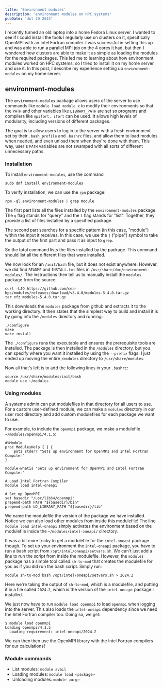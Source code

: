 ```yaml
---
title: 'Environment modules'
description: 'environment modules on HPC systems'
pubDate: 'Jul 20 2024'
---
```


I recently turned an old laptop into a home Fedora Linux server. I wanted to see if I could install the tools I regularly use on clusters on it, specifically OpenMPI with an Intel Fortran compiler. I was successful in setting this up and was able to run a parallel MPI job on the 4 cores it had, but then I wondered how clusters are able to make it as simple as loading the modules for the required packages. This led me to learning about how environment modules worked on HPC systems, so I tried to install it on my home server and use it. In this post, I describe my experience setting up `environment-modules` on my home server.

## environment-modules
The ```environment-modules``` package allows users of the server to use commands like ```module load module_x``` to modify their environments so that the ```PATH``` and other variables like ```LIBRARY_PATH``` are set so programs and compilers like ```mpifort, ifort``` can be used. It allows high levels of modularity, including versions of different packages. 

The goal is to allow users to log in to the server with a fresh environment set by their ```.bash_profile``` and ```.bashrc``` files, and allow them to load modules when needed, and even unload them when they're done with them. This way, user's ```PATH``` variables are not swamped with all sorts of different unnecessary paths. 

### Installation
To install `environment-modules`, use the command
```
sudo dnf install environment-modules
```

To verify installation, we can use the `rpm` package:
```
rpm -ql environment-modules | grep module
```

The first part lists all the files installed by the `environment-modules` package. The `q` flag stands for "query" and the `l` flag stands for "list". Together, they provide a list of files installed by a specified package. 

The second part searches for a specific pattern (in this case, "module") within the input it receives. In this case, we use the `|` ("pipe") symbol to take the output of the first part and pass it as input to `grep`.

So the total command lists the files installed by the package. This command should list all the different files that were installed. 

We now look for an `/init/bash` file, but it does not exist anywhere. However, we did find `README` and `INSTALL.txt` files in `/usr/share/doc/environment-modules/`. The instructions then tell us to manually install the `modules` package from the source:
```
curl -LJO https://github.com/cea-hpc/modules/releases/download/v5.4.0/modules-5.4.0.tar.gz
tar xfz modules-5.4.0.tar.gz
```

This downloads the `modules` package from github and extracts it to the working directory. It then states that the simplest way to build and install it is by going into the `/modules` directory and running:
```
./configure
make
make install
```

The `./configure`  runs the executable and ensures the prerequisite tools are installed. The package is then installed in the `/modules` directory, but you can specify where you want it installed by using the `--prefix` flags. I just ended up moving the entire `/modules` directory to `/usr/share/modules`.

Now all that's left is to add the following lines in your `.bashrc`:
```
source /usr/share/modules/init/bash
module use ~/modules
```

### Using modules

A systems admin can put modulefiles in that directory for all users to use. For a custom user-defined module, we can make a `modules` directory in our user root directory and add custom modulefiles for each package we want to use.

For example, to include the `openmpi` package, we make a modulefile `~/modules/openmpi/4.1.5`:

```
#%Module
proc ModulesHelp { } {
    puts stderr "Sets up environment for OpenMPI and Intel Fortran Compiler"
}

module-whatis "Sets up environment for OpenMPI and Intel Fortran Compiler"

# Load Intel Fortran Compiler
module load intel-oneapi

# Set up OpenMPI
set basedir "/usr/lib64/openmpi"
prepend-path PATH "${basedir}/bin"
prepend-path LD_LIBRARY_PATH "${basedir}/lib"
```

We name the modulefile the version of the package we have installed.
Notice we can also load other modules from inside this modulefile! The line `module load intel-oneapi` simply activates the environment based on the modulefile inside the `~/modules/intel-oneapi/` directory.

It was a bit more tricky to get a modulefile for the `intel-oneapi` package though. To set up your environment the `intel-oneapi` package, you have to run a bash script from `/opt/intel/oneapi/setvars.sh`. We can't just add a line to run the script from inside the modulefile. However, the `modules` package has a simple tool called `sh-to-mod` that creates the modulefile for you as if you did run the bash script. Simply run:
```
module sh-to-mod bash /opt/intel/oneapi/setvars.sh > 2024.2
```

Here we're taking the output of `sh-to-mod`, which is a modulefile, and putting it in a file called `2024.2`, which is the version of the `intel-oneapi` package I installed.

We just now have to run `module load openmpi` to load `openmpi` when logging into the server. This also loads the `intel-oneapi` dependency since we need the Intel Fortran compiler too. Doing so, we get:
```
$ module load openmpi
Loading openmpi/4.1.5
  Loading requirement: intel-oneapi/2024.2
```

We can then then use the OpenMPI library with the Intel Fortran compilers for our calculations!

### Module commands

- List modules: `module avail`
- Loading modules: `module load <package>`
- Unloading modules: `module purge`